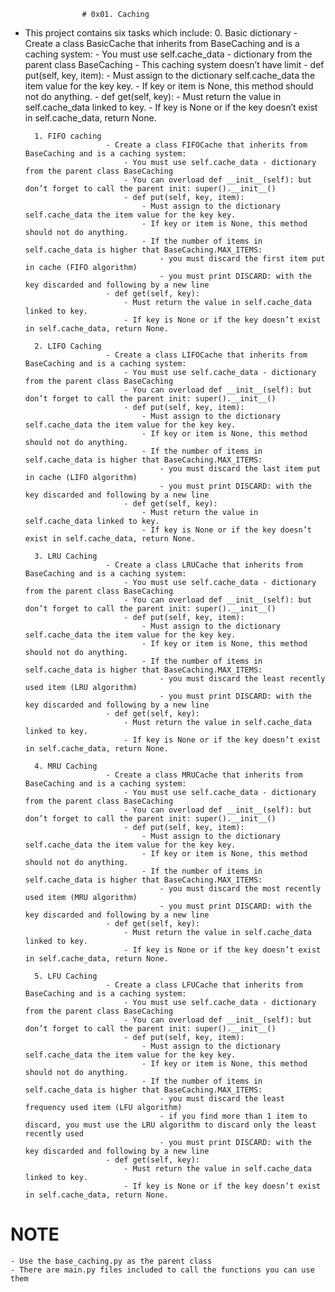                     # 0x01. Caching
- This project contains six tasks which include:
        0. Basic dictionary
                            - Create a class BasicCache that inherits from BaseCaching and is a caching system:
                                - You must use self.cache_data - dictionary from the parent class BaseCaching
                                - This caching system doesn’t have limit
                                - def put(self, key, item):
                                    - Must assign to the dictionary self.cache_data the item value for the key key.
                                    - If key or item is None, this method should not do anything.
                                - def get(self, key):
                                    - Must return the value in self.cache_data linked to key.
                                    - If key is None or if the key doesn’t exist in self.cache_data, return None.

        1. FIFO caching
                        - Create a class FIFOCache that inherits from BaseCaching and is a caching system:
                            - You must use self.cache_data - dictionary from the parent class BaseCaching
                            - You can overload def __init__(self): but don’t forget to call the parent init: super().__init__()
                            - def put(self, key, item):
                                - Must assign to the dictionary self.cache_data the item value for the key key.
                                - If key or item is None, this method should not do anything.
                                - If the number of items in self.cache_data is higher that BaseCaching.MAX_ITEMS:
                                    - you must discard the first item put in cache (FIFO algorithm)
                                    - you must print DISCARD: with the key discarded and following by a new line
                        - def get(self, key):
                            - Must return the value in self.cache_data linked to key.
                            - If key is None or if the key doesn’t exist in self.cache_data, return None.

        2. LIFO Caching
                        - Create a class LIFOCache that inherits from BaseCaching and is a caching system:
                            - You must use self.cache_data - dictionary from the parent class BaseCaching
                            - You can overload def __init__(self): but don’t forget to call the parent init: super().__init__()
                            - def put(self, key, item):
                                - Must assign to the dictionary self.cache_data the item value for the key key.
                                - If key or item is None, this method should not do anything.
                                - If the number of items in self.cache_data is higher that BaseCaching.MAX_ITEMS:
                                    - you must discard the last item put in cache (LIFO algorithm)
                                    - you must print DISCARD: with the key discarded and following by a new line
                            - def get(self, key):
                                - Must return the value in self.cache_data linked to key.
                                - If key is None or if the key doesn’t exist in self.cache_data, return None.

        3. LRU Caching
                        - Create a class LRUCache that inherits from BaseCaching and is a caching system:
                            - You must use self.cache_data - dictionary from the parent class BaseCaching
                            - You can overload def __init__(self): but don’t forget to call the parent init: super().__init__()
                            - def put(self, key, item):
                                - Must assign to the dictionary self.cache_data the item value for the key key.
                                - If key or item is None, this method should not do anything.
                                - If the number of items in self.cache_data is higher that BaseCaching.MAX_ITEMS:
                                    - you must discard the least recently used item (LRU algorithm)
                                    - you must print DISCARD: with the key discarded and following by a new line
                        - def get(self, key):
                            - Must return the value in self.cache_data linked to key.
                            - If key is None or if the key doesn’t exist in self.cache_data, return None.

        4. MRU Caching
                        - Create a class MRUCache that inherits from BaseCaching and is a caching system:
                            - You must use self.cache_data - dictionary from the parent class BaseCaching
                            - You can overload def __init__(self): but don’t forget to call the parent init: super().__init__()
                            - def put(self, key, item):
                                - Must assign to the dictionary self.cache_data the item value for the key key.
                                - If key or item is None, this method should not do anything.
                                - If the number of items in self.cache_data is higher that BaseCaching.MAX_ITEMS:
                                    - you must discard the most recently used item (MRU algorithm)
                                    - you must print DISCARD: with the key discarded and following by a new line
                        - def get(self, key):
                            - Must return the value in self.cache_data linked to key.
                            - If key is None or if the key doesn’t exist in self.cache_data, return None.

        5. LFU Caching
                        - Create a class LFUCache that inherits from BaseCaching and is a caching system:
                            - You must use self.cache_data - dictionary from the parent class BaseCaching
                            - You can overload def __init__(self): but don’t forget to call the parent init: super().__init__()
                            - def put(self, key, item):
                                - Must assign to the dictionary self.cache_data the item value for the key key.
                                - If key or item is None, this method should not do anything.
                                - If the number of items in self.cache_data is higher that BaseCaching.MAX_ITEMS:
                                    - you must discard the least frequency used item (LFU algorithm)
                                    - if you find more than 1 item to discard, you must use the LRU algorithm to discard only the least recently used
                                    - you must print DISCARD: with the key discarded and following by a new line
                        - def get(self, key):
                            - Must return the value in self.cache_data linked to key.
                            - If key is None or if the key doesn’t exist in self.cache_data, return None.


# NOTE
    - Use the base_caching.py as the parent class
    - There are main.py files included to call the functions you can use them
